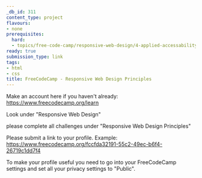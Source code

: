 ```yaml
---
_db_id: 311
content_type: project
flavours:
- none
prerequisites:
  hard:
  - topics/free-code-camp/responsive-web-design/4-applied-accessability
ready: true
submission_type: link
tags:
- html
- css
title: FreeCodeCamp - Responsive Web Design Principles
---
```


Make an account here if you haven't already: https://www.freecodecamp.org/learn

Look under "Responsive Web Design"

please complete all challenges under "Responsive Web Design Principles"

Please submit a link to your profile. Example: https://www.freecodecamp.org/fccfda32191-55c2-49ec-b6f4-26719c1dd7f4

To make your profile useful you need to go into your FreeCodeCamp settings and set all your privacy settings to "Public".